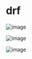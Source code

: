 # drf

![image](https://github.com/user-attachments/assets/50b13c88-dc5f-4b87-9a15-3724cca2ea69)

![image](https://github.com/user-attachments/assets/790691c5-afc9-4bbc-bc61-7d94402168ef)

![image](https://github.com/user-attachments/assets/7464645e-63b0-4def-a463-9d81514352dd)

